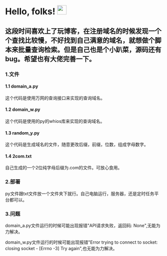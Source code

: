 # Hello, folks! <img src="https://raw.githubusercontent.com/MartinHeinz/MartinHeinz/master/wave.gif" width="30px">
## 这段时间喜欢上了玩博客，在注册域名的时候发现一个个查找比较慢，不好找到自己满意的域名，就想做个脚本来批量查询检索。但是自己也是个小趴菜，源码还有bug。希望也有大佬完善一下。
### 1.文件
#### 1.1 domain_a.py
  这个代码是使用万网的查询接口来实现的查询域名。
#### 1.2 domain_w.py
  这个代码是使用的py的whios库来实现的查询域名。
#### 1.3 random_y.py
  这个代码是生成域名的文件，随意更改后缀，前缀，位数，组成字母数字。
#### 1.4 2com.txt
  自己生成的一个2位纯字母后缀为.com的文件。可放心食用。
### 2.部署
  py文件跟txt文件放一个文件夹下就行。自己电脑运行，服务器，还是定时任务平台都可以。
### 3.问题
  domain_a.py文件运行的时候可能出现报错"API请求失败，返回码: None",无能为力解决。
  
  domain_w.py文件运行的时候可能出现报错"Error trying to connect to socket: closing socket - [Errno -3] Try again",也无能为力解决。

